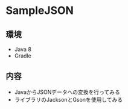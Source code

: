 # SampleJSON

## 環境
* Java 8
* Gradle

## 内容
* JavaからJSONデータへの変換を行ってみる
* ライブラリのJacksonとGsonを使用してみる


